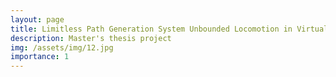 ```yaml
---
layout: page
title: Limitless Path Generation System Unbounded Locomotion in Virtual Reality
description: Master's thesis project
img: /assets/img/12.jpg
importance: 1
---
```

<img class="img-fluid rounded z-depth-1" src="{{ '/assets/img/simulation_video.jpg' | relative_url }}" alt="" title="example image"/>